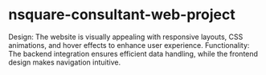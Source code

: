 # nsquare-consultant-web-project
Design: The website is visually appealing with responsive layouts, CSS animations, and hover effects to enhance user experience. Functionality: The backend integration ensures efficient data handling, while the frontend design makes navigation intuitive.
